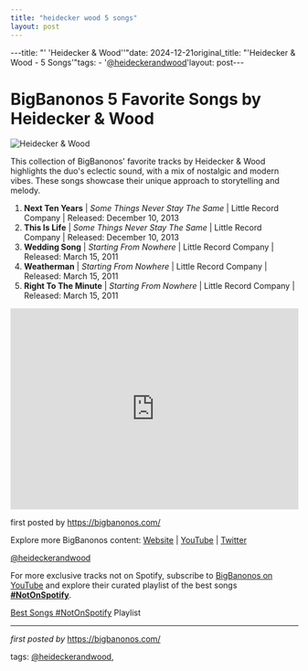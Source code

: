 ```yaml
---
title: "heidecker wood 5 songs"
layout: post
---
```

---title: "' 'Heidecker & Wood''"date: 2024-12-21original_title: "'Heidecker & Wood - 5 Songs'"tags:  - '[@heideckerandwood](/tags/heideckerandwood/)'layout: post---<h1>BigBanonos 5 Favorite Songs by Heidecker & Wood</h1><img alt="Heidecker & Wood" src="https://f4.bcbits.com/img/0013064496_10.jpg" /> <p>This collection of BigBanonos' favorite tracks by Heidecker & Wood highlights the duo's eclectic sound, with a mix of nostalgic and modern vibes. These songs showcase their unique approach to storytelling and melody.</p> <ol> <li><strong>Next Ten Years</strong> | <em>Some Things Never Stay The Same</em> | Little Record Company | Released: December 10, 2013</li> <li><strong>This Is Life</strong> | <em>Some Things Never Stay The Same</em> | Little Record Company | Released: December 10, 2013</li> <li><strong>Wedding Song</strong> | <em>Starting From Nowhere</em> | Little Record Company | Released: March 15, 2011</li> <li><strong>Weatherman</strong> | <em>Starting From Nowhere</em> | Little Record Company | Released: March 15, 2011</li> <li><strong>Right To The Minute</strong> | <em>Starting From Nowhere</em> | Little Record Company | Released: March 15, 2011</li></ol> <div> <iframe allow="autoplay; clipboard-write; encrypted-media; fullscreen; picture-in-picture" allowfullscreen="" frameborder="0" height="352" loading="lazy" src="https://open.spotify.com/embed/playlist/1ARieNGUJvFNNZfGIyG3yq?utm_source=generator" width="100%"></iframe></div> <p>first posted by <a href="https://bigbanonos.com/">https://bigbanonos.com/</a></p> <div> <p>Explore more BigBanonos content: <a href="https://bigbanonos.com/">Website</a> | <a href="https://www.youtube.com/[@BigBanonos](/tags/BigBanonos/)">YouTube</a> | <a href="https://x.com/bigbanonos">Twitter</a></p></div> <!--Tags--><p>[@heideckerandwood](/tags/heideckerandwood/)</p><!--Subscribe and Playlist Links--><div>    <p>For more exclusive tracks not on Spotify, subscribe to <a href="https://www.youtube.com/[@BigBanonos](/tags/BigBanonos/)" target="_blank">BigBanonos on YouTube</a> and explore their curated playlist of the best songs <strong>[#NotOnSpotify](/tags/NotOnSpotify/)</strong>.</p>    <p><a href="https://www.youtube.com/playlist?list=PLtuNtuTatqI0kFahUCbtbfenC_ET5O_tr" target="_blank">Best Songs [#NotOnSpotify](/tags/NotOnSpotify/) Playlist<br /></a></p></div><hr /><p><em>first posted by</em> <a href="https://bigbanonos.com/" rel="noopener" target="_new">https://bigbanonos.com/</a></p><p>tags: [@heideckerandwood](/tags/heideckerandwood/),</p>